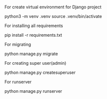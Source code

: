 For create virtual environment for Django project

python3 -m venv .venv
source .venv/bin/activate

For installing all requirements

pip install -r requirements.txt

For migrating 

python manage.py migrate


For creating super user(admin)

python manage.py createsuperuser


For runserver

python manage.py runserver
